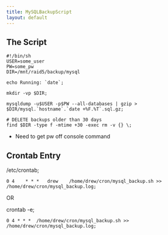 ```yaml
---
title: MySQLBackupScript
layout: default
---
```


The Script
----------

    #!/bin/sh
    USER=some_user
    PW=some_pw
    DIR=/mnt/raid5/backup/mysql

    echo Running: `date`;

    mkdir -vp $DIR;

    mysqldump -u$USER -p$PW --all-databases | gzip > $DIR/mysql.`hostname`.`date +%F.%T`.sql.gz;

    # DELETE backups older than 30 days
    find $DIR -type f -mtime +30 -exec rm -v {} \;

-   Need to get pw off console command

Crontab Entry
-------------

/etc/crontab;

    0 4    * * *   drew    /home/drew/cron/mysql_backup.sh >> /home/drew/cron/mysql_backup.log;

OR

crontab -e;

    0 4 * * *  /home/drew/cron/mysql_backup.sh >> /home/drew/cron/mysql_backup.log;
